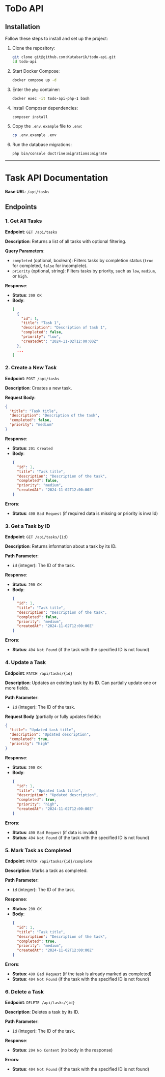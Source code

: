 # ToDo API

## Installation

Follow these steps to install and set up the project:

1. Clone the repository:

   ```bash
   git clone git@github.com:Kutabarik/todo-api.git
   cd todo-api
   ```

2. Start Docker Compose:

   ```bash
   docker compose up -d
   ```

3. Enter the `php` container:

   ```bash
   docker exec -it todo-api-php-1 bash
   ```

4. Install Composer dependencies:

   ```bash
   composer install
   ```

5. Copy the `.env.example` file to `.env`:

   ```bash
   cp .env.example .env
   ```

6. Run the database migrations:

   ```bash
   php bin/console doctrine:migrations:migrate
   ```

---


# Task API Documentation

**Base URL**: `/api/tasks`

## Endpoints

### 1. Get All Tasks

**Endpoint**: `GET /api/tasks`

**Description**: Returns a list of all tasks with optional filtering.

**Query Parameters**:

- `completed` (optional, boolean): Filters tasks by completion status (`true` for completed, `false` for incomplete).
- `priority` (optional, string): Filters tasks by priority, such as `low`, `medium`, or `high`.

**Response**:

- **Status**: `200 OK`
- **Body**:
  ```json
  [
    {
      "id": 1,
      "title": "Task 1",
      "description": "Description of task 1",
      "completed": false,
      "priority": "low",
      "createdAt": "2024-11-02T12:00:00Z"
    },
    ...
  ]
  ```

### 2. Create a New Task

**Endpoint**: `POST /api/tasks`

**Description**: Creates a new task.

**Request Body**:
  ```json
  {
    "title": "Task title",
    "description": "Description of the task",
    "completed": false,
    "priority": "medium"
  }
  ```

**Response**:

- **Status**: `201 Created`
- **Body**:
  ```json
  {
    "id": 1,
    "title": "Task title",
    "description": "Description of the task",
    "completed": false,
    "priority": "medium",
    "createdAt": "2024-11-02T12:00:00Z"
  }
  ```

**Errors**:

- **Status**: `400 Bad Request` (if required data is missing or priority is invalid)

### 3. Get a Task by ID

**Endpoint**: `GET /api/tasks/{id}`

**Description**: Returns information about a task by its ID.

**Path Parameter**:

- `id` (integer): The ID of the task.

**Response**:

- **Status**: `200 OK`
- **Body**:
  ```json
  {
    "id": 1,
    "title": "Task title",
    "description": "Description of the task",
    "completed": false,
    "priority": "medium",
    "createdAt": "2024-11-02T12:00:00Z"
  }
  ```

**Errors**:

- **Status**: `404 Not Found` (if the task with the specified ID is not found)

### 4. Update a Task

**Endpoint**: `PATCH /api/tasks/{id}`

**Description**: Updates an existing task by its ID. Can partially update one or more fields.

**Path Parameter**:

- `id` (integer): The ID of the task.

**Request Body** (partially or fully updates fields):
  ```json
  {
    "title": "Updated task title",
    "description": "Updated description",
    "completed": true,
    "priority": "high"
  }
  ```

**Response**:

- **Status**: `200 OK`
- **Body**:
  ```json
  {
    "id": 1,
    "title": "Updated task title",
    "description": "Updated description",
    "completed": true,
    "priority": "high",
    "createdAt": "2024-11-02T12:00:00Z"
  }
  ```

**Errors**:

- **Status**: `400 Bad Request` (if data is invalid)
- **Status**: `404 Not Found` (if the task with the specified ID is not found)

### 5. Mark Task as Completed

**Endpoint**: `PATCH /api/tasks/{id}/complete`

**Description**: Marks a task as completed.

**Path Parameter**:

- `id` (integer): The ID of the task.

**Response**:

- **Status**: `200 OK`
- **Body**:
  ```json
  {
    "id": 1,
    "title": "Task title",
    "description": "Description of the task",
    "completed": true,
    "priority": "medium",
    "createdAt": "2024-11-02T12:00:00Z"
  }
  ```

**Errors**:

- **Status**: `400 Bad Request` (if the task is already marked as completed)
- **Status**: `404 Not Found` (if the task with the specified ID is not found)

### 6. Delete a Task

**Endpoint**: `DELETE /api/tasks/{id}`

**Description**: Deletes a task by its ID.

**Path Parameter**:

- `id` (integer): The ID of the task.

**Response**:

- **Status**: `204 No Content` (no body in the response)

**Errors**:

- **Status**: `404 Not Found` (if the task with the specified ID is not found)

